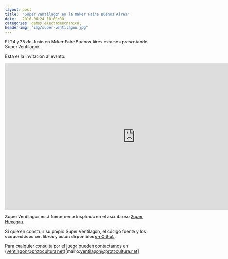 ```yaml
---
layout: post
title:  "Super Ventilagon en la Maker Faire Buenos Aires"
date:   2016-06-24 10:00:00
categories: games electromechanical
header-img: "img/super-ventilagon.jpg"
---
```

El 24 y 25 de Junio en Maker Faire Buenos Aires estamos presentando Super Ventilagon.

Esta es la invitación al evento:
<iframe width="853" height="480" src="https://www.youtube.com/embed/cyCYWtOI3Vg?rel=0&amp;showinfo=0" frameborder="0" allowfullscreen> </iframe>

Super Ventilagon está fuertemente inspirado en el asombroso [Super Hexagon](http://superhexagon.com/).

Si quieren construir su propio Super Ventilagon, el código fuente y los esquemáticos son libres y están disponibles [en Github](https://github.com/clubdejaqueo/super-ventilagon).

Para cualquier consulta por el juego pueden contactarnos en (ventilagon@protocultura.net)[mailto:ventilagon@protocultura.net]
